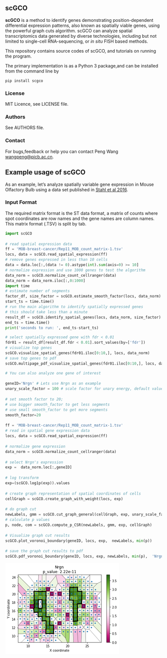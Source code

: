 
## scGCO

**scGCO** is a method to identify genes demonstrating position-dependent differential expression patterns, also known as spatially viable genes, using the powerful graph cuts algorithm. scGCO can analyze spatial transcriptomics data generated by diverse technologies, including but not limited to single-cell RNA-sequencing, or *in situ* FISH based methods.
 
This repository contains source codes of scGCO, and tutorials on running the program.

The primary implementation is as a Python 3 package,and can be installed from the command line by

	pip install scgco

### License
MIT Licence, see LICENSE file.

###  Authors
See AUTHORS file.

### Contact
For bugs,feedback or help you can contact Peng Wang <wangpeng@picb.ac.cn>.



## Example usage of scGCO

As an example, let’s analyze spatially variable gene expression in Mouse Olfactory Bulb using a data set published in [Stahl et al 2016](http://science.sciencemag.org/content/353/6294/78). 

### Input Format
The required matrix format is the ST data format, a matrix of counts where spot coordinates are row names and the gene names are column names. This matrix format (.TSV) is split by tab.



```python
import scGCO

# read spatial expression data
ff = 'MOB-breast-cancer/Rep11_MOB_count_matrix-1.tsv'
locs, data = scGCO.read_spatial_expression(ff)
# remove genes expressed in less than 10 cells
data = data.loc[:,(data != 0).astype(int).sum(axis=0) >= 10]
# normalize expression and use 1000 genes to test the algorithm
data_norm = scGCO.normalize_count_cellranger(data)
data_norm = data_norm.iloc[:,0:1000]
import time
# estimate number of segments
factor_df, size_factor = scGCO.estimate_smooth_factor(locs, data_norm)
start_ts = time.time()
# run the main algorithm to identify spatially expressed genes
# this should take less than a minute 
result_df = scGCO.identify_spatial_genes(locs, data_norm, size_factor)
end_ts = time.time()
print('seconds to run: ', end_ts-start_ts)
```


```python
# select spatially expressed gene with fdr < 0.01
fdr01 = result_df[result_df.fdr < 0.01].sort_values(by=['fdr'])
# visualize top genes
scGCO.visualize_spatial_genes(fdr01.iloc[0:10,], locs, data_norm)
# save top genes to pdf
scGCO.multipage_pdf_visualize_spatial_genes(fdr01.iloc[0:10,], locs, data_norm, 'top_genes.pdf')
```


```python
# You can also analyze one gene of interest

geneID='Nrgn' # Lets use Nrgn as an example
unary_scale_factor = 100 # scale factor for unary energy, default value works well

# set smooth factor to 20; 
# use bigger smooth_factor to get less segments
# use small smooth_factor to get more segments
smooth_factor=20 

ff = 'MOB-breast-cancer/Rep11_MOB_count_matrix-1.tsv' 
# read in spatial gene expression data
locs, data = scGCO.read_spatial_expression(ff)

# normalize gene expression
data_norm = scGCO.normalize_count_cellranger(data)

# select Nrgn's expression
exp =  data_norm.loc[:,geneID]

# log transform
exp=(scGCO.log1p(exp)).values

# create graph representation of spatial coordinates of cells
cellGraph = scGCO.create_graph_with_weight(locs, exp)

# do graph cut
newLabels, gmm = scGCO.cut_graph_general(cellGraph, exp, unary_scale_factor, smooth_factor)
# calculate p values
p, node, com = scGCO.compute_p_CSR(newLabels, gmm, exp, cellGraph)

# Visualize graph cut results
scGCO.plot_voronoi_boundary(geneID, locs, exp,  newLabels, min(p)) 

# save the graph cut results to pdf
scGCO.pdf_voronoi_boundary(geneID, locs, exp, newLabels, min(p),  'Nrgn.pdf')

```


![png](output_3_0.png)

